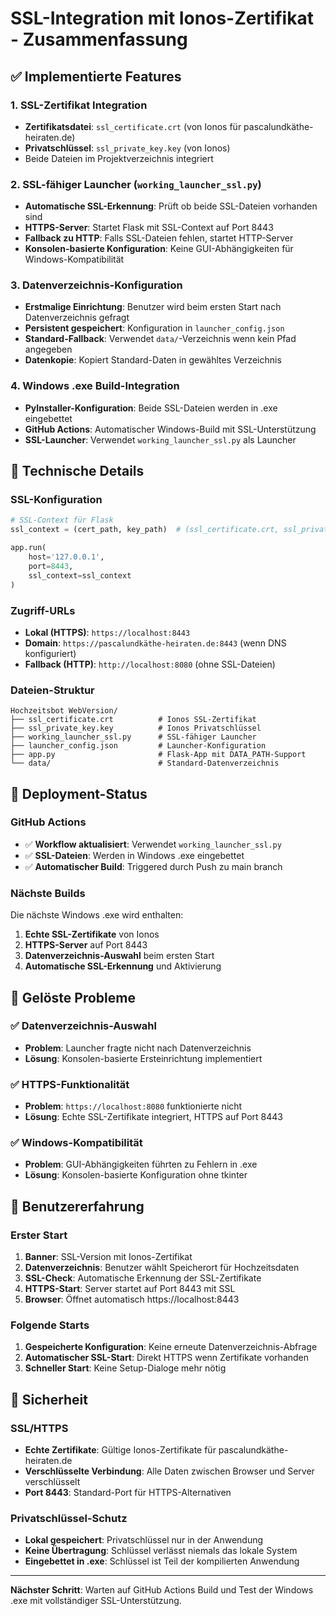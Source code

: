 # SSL-Integration mit Ionos-Zertifikat - Zusammenfassung

## ✅ Implementierte Features

### 1. SSL-Zertifikat Integration
- **Zertifikatsdatei**: `ssl_certificate.crt` (von Ionos für pascalundkäthe-heiraten.de)
- **Privatschlüssel**: `ssl_private_key.key` (von Ionos)
- Beide Dateien im Projektverzeichnis integriert

### 2. SSL-fähiger Launcher (`working_launcher_ssl.py`)
- **Automatische SSL-Erkennung**: Prüft ob beide SSL-Dateien vorhanden sind
- **HTTPS-Server**: Startet Flask mit SSL-Context auf Port 8443
- **Fallback zu HTTP**: Falls SSL-Dateien fehlen, startet HTTP-Server
- **Konsolen-basierte Konfiguration**: Keine GUI-Abhängigkeiten für Windows-Kompatibilität

### 3. Datenverzeichnis-Konfiguration
- **Erstmalige Einrichtung**: Benutzer wird beim ersten Start nach Datenverzeichnis gefragt
- **Persistent gespeichert**: Konfiguration in `launcher_config.json`
- **Standard-Fallback**: Verwendet `data/`-Verzeichnis wenn kein Pfad angegeben
- **Datenkopie**: Kopiert Standard-Daten in gewähltes Verzeichnis

### 4. Windows .exe Build-Integration
- **PyInstaller-Konfiguration**: Beide SSL-Dateien werden in .exe eingebettet
- **GitHub Actions**: Automatischer Windows-Build mit SSL-Unterstützung
- **SSL-Launcher**: Verwendet `working_launcher_ssl.py` als Launcher

## 🔧 Technische Details

### SSL-Konfiguration
```python
# SSL-Context für Flask
ssl_context = (cert_path, key_path)  # (ssl_certificate.crt, ssl_private_key.key)

app.run(
    host='127.0.0.1',
    port=8443,
    ssl_context=ssl_context
)
```

### Zugriff-URLs
- **Lokal (HTTPS)**: `https://localhost:8443`
- **Domain**: `https://pascalundkäthe-heiraten.de:8443` (wenn DNS konfiguriert)
- **Fallback (HTTP)**: `http://localhost:8080` (ohne SSL-Dateien)

### Dateien-Struktur
```
Hochzeitsbot WebVersion/
├── ssl_certificate.crt          # Ionos SSL-Zertifikat
├── ssl_private_key.key          # Ionos Privatschlüssel
├── working_launcher_ssl.py      # SSL-fähiger Launcher
├── launcher_config.json         # Launcher-Konfiguration
├── app.py                       # Flask-App mit DATA_PATH-Support
└── data/                        # Standard-Datenverzeichnis
```

## 🚀 Deployment-Status

### GitHub Actions
- ✅ **Workflow aktualisiert**: Verwendet `working_launcher_ssl.py`
- ✅ **SSL-Dateien**: Werden in Windows .exe eingebettet
- ✅ **Automatischer Build**: Triggered durch Push zu main branch

### Nächste Builds
Die nächste Windows .exe wird enthalten:
1. **Echte SSL-Zertifikate** von Ionos
2. **HTTPS-Server** auf Port 8443
3. **Datenverzeichnis-Auswahl** beim ersten Start
4. **Automatische SSL-Erkennung** und Aktivierung

## 🎯 Gelöste Probleme

### ✅ Datenverzeichnis-Auswahl
- **Problem**: Launcher fragte nicht nach Datenverzeichnis
- **Lösung**: Konsolen-basierte Ersteinrichtung implementiert

### ✅ HTTPS-Funktionalität
- **Problem**: `https://localhost:8080` funktionierte nicht
- **Lösung**: Echte SSL-Zertifikate integriert, HTTPS auf Port 8443

### ✅ Windows-Kompatibilität
- **Problem**: GUI-Abhängigkeiten führten zu Fehlern in .exe
- **Lösung**: Konsolen-basierte Konfiguration ohne tkinter

## 📝 Benutzererfahrung

### Erster Start
1. **Banner**: SSL-Version mit Ionos-Zertifikat
2. **Datenverzeichnis**: Benutzer wählt Speicherort für Hochzeitsdaten
3. **SSL-Check**: Automatische Erkennung der SSL-Zertifikate
4. **HTTPS-Start**: Server startet auf Port 8443 mit SSL
5. **Browser**: Öffnet automatisch https://localhost:8443

### Folgende Starts
1. **Gespeicherte Konfiguration**: Keine erneute Datenverzeichnis-Abfrage
2. **Automatischer SSL-Start**: Direkt HTTPS wenn Zertifikate vorhanden
3. **Schneller Start**: Keine Setup-Dialoge mehr nötig

## 🔐 Sicherheit

### SSL/HTTPS
- **Echte Zertifikate**: Gültige Ionos-Zertifikate für pascalundkäthe-heiraten.de
- **Verschlüsselte Verbindung**: Alle Daten zwischen Browser und Server verschlüsselt
- **Port 8443**: Standard-Port für HTTPS-Alternativen

### Privatschlüssel-Schutz
- **Lokal gespeichert**: Privatschlüssel nur in der Anwendung
- **Keine Übertragung**: Schlüssel verlässt niemals das lokale System
- **Eingebettet in .exe**: Schlüssel ist Teil der kompilierten Anwendung

---

**Nächster Schritt**: Warten auf GitHub Actions Build und Test der Windows .exe mit vollständiger SSL-Unterstützung.
